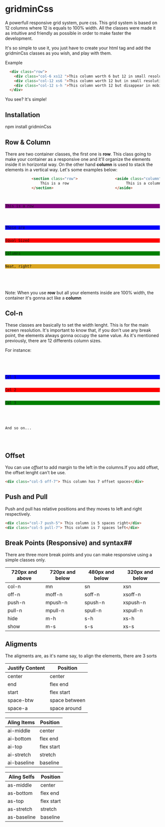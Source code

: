 # gridminCss
A powerfull responsive grid system, pure css. This grid system is based on 12 columns where 12 is equals to 100% width. All the classes were made it as intuitive and friendly as possible in order to make faster the development.

It's so simple to use it, you just have to create your html tag and add the gridminCss classes as you wish, and play with them.

Example
```html
  <div class="row">
    <div class="col-6 xs12 ">This column worth 6 but 12 in small resolutions</div>
    <div class="col-12 xs6 ">This column worth 12 but in small resolution worth 6</div>
    <div class="col-12 s-h ">This column worth 12 but disappear in mobile resolution</div>
  </div>
```
You see? It's simple!

## Installation ##

npm install gridminCss

## Row & Column ##
There are two container classes, the first one is **row**. This class going to make your container as a responsive one and it'll organize the elements inside it in horizontal way. On the other hand **column** is used to stack the elements in a vertical way. Let's some examples below:
```html
            <section class="row">                 <aside class="column">
                This is a row                          This is a column
            </section>                            </aside>
```

<pre>
  <code>
   <section  class="row" style="background:purple">This is a row</section>    
   <aside  class="row">
        <aside class="column" style="background:blue">These are</aside>
        <aside class="column" style="background:red">Equal Sized</aside>
        <aside class="column" style="background:green">Columns</aside>
        <aside class="column" style="background:goldenrod">Neat, right?</aside>
    </aside>
  </code>
</pre>


Note: When you use **row** but all your elements inside are 100% width, the container it's gonna act like a **column**

## Col-n ##
These classes are basically to set the width lenght. This is for the main screen resolution. It's important to know that, if you don't use any break point, the elements always gonna occupy the same value. As it's mentioned previously, there are 12 differents column sizes.

For instance:

<pre>
  <code>
      <aside class="row">
        <aside class="col-1" style="background:blue">Col 1</aside>
        <aside class="col-2" style="background:red">Col 2</aside>
        <aside class="col-3" style="background:green">Col 3</aside>
      </aside>
      <p>And so on... </p>
  </code>
</pre>

## Offset
You can use *offset* to add margin to the left in the columns.If you add offset, the offset lenght can't be use.
```html
<div class="col-5 off-7"> This column has 7 offset spaces</div>
```

## Push and Pull
Push and pull has relative positions and they moves to left and right respectively.
```html
<div class="col-7 push-5"> This column is 5 spaces right</div>
<div class="col-5 pull-7"> This column is 7 spaces left</div>
```


## Break Points (Responsive) and syntax##
There are three more break points and you can make responsive using a simple classes only.

**720px and above** |**720px and below** |**480px and below**|**320px and below**|
--------------------|--------------------|-------------------|-------------------|
      col-n         |         mn         |sn                 |xsn                |
      off-n         |        moff-n      |soff-n             |xsoff-n            |
      push-n        |       mpush-n      |spush-n            |xspush-n           |
      pull-n        |       mpull-n      |spull-n            |xspull-n           |
      hide          |         m-h        |s-h                |xs-h               |
      show          |         m-s        |s-s                |xs-s               |



## Aligments ##

The aligments are, as it's name say, to align the elements, there are 3 sorts

Justify Content        |Position     |
-----------------------|-------------|
center                 | center      |
end                    | flex end    |
start                  | flex start  |
space-btw              |space between|
space-a                |space around |

Aling Items |Position    |
------------|------------|
ai-middle   | center     |
ai-bottom   | flex end   |
ai-top      |flex start  |
ai-stretch  | stretch    |
ai-baseline | baseline   |

Aling Selfs |Position    |
------------|------------|
as-middle   | center     |
as-bottom   | flex end   |
as-top      |flex start  |
as-stretch  | stretch    |
as-baseline | baseline   |
